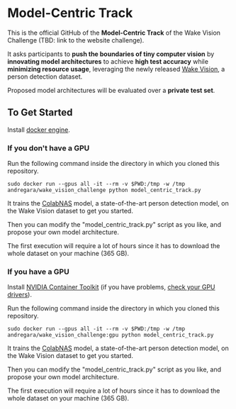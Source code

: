 # Model-Centric Track

This is the official GitHub of the **Model-Centric Track** of the Wake Vision Challenge (TBD: link to the website challenge).

It asks participants to **push the boundaries of tiny computer vision** by **innovating model architectures** to achieve **high test accuracy** while **minimizing resource usage**, leveraging the newly released [Wake Vision](https://wakevision.ai/), a person detection dataset.

Proposed model architectures will be evaluated over a **private test set**.

## To Get Started

Install [docker engine](https://docs.docker.com/engine/install/).

### If you don't have a GPU 

Run the following command inside the directory in which you cloned this repository.

```
sudo docker run --gpus all -it --rm -v $PWD:/tmp -w /tmp andregara/wake_vision_challenge python model_centric_track.py
```

It trains the [ColabNAS](https://github.com/harvard-edge/Wake_Vision/blob/main/experiments/comprehensive_model_architecture_experiments/wake_vision_quality/k_8_c_5.py) model, a state-of-the-art person detection model, on the Wake Vision dataset to get you started. 

Then you can modify the "model_centric_track.py" script as you like, and propose your own model architecture.

The first execution will require a lot of hours since it has to download the whole dataset on your machine (365 GB). 

### If you have a GPU

Install [NVIDIA Container Toolkit](https://docs.nvidia.com/datacenter/cloud-native/container-toolkit/latest/install-guide.html) (if you have problems, [check your GPU drivers](https://ubuntu.com/server/docs/nvidia-drivers-installation)).

Run the following command inside the directory in which you cloned this repository.

```
sudo docker run --gpus all -it --rm -v $PWD:/tmp -w /tmp andregara/wake_vision_challenge:gpu python model_centric_track.py
```

It trains the [ColabNAS](https://github.com/harvard-edge/Wake_Vision/blob/main/experiments/comprehensive_model_architecture_experiments/wake_vision_quality/k_8_c_5.py) model, a state-of-the-art person detection model, on the Wake Vision dataset to get you started. 

Then you can modify the "model_centric_track.py" script as you like, and propose your own model architecture.

The first execution will require a lot of hours since it has to download the whole dataset on your machine (365 GB). 
